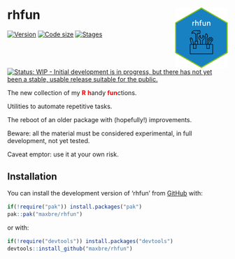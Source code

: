 
<!-- README.md is generated from README.Rmd. Please edit that file -->

# rhfun <img src="man/figures/logo.png" align="right" height="139" alt="" />

<!-- badges: start -->

[![Version](https://img.shields.io/badge/devel%20version-0.0.1-blue.svg)](https://github.com/maxbre/rhfun)
[![Code
size](https://img.shields.io/github/languages/code-size/maxbre/rhfun.svg)](https://github.com/maxbre/rhfun)
[![Stages](https://img.shields.io/badge/lifecycle-experimental-orange.svg)](https://lifecycle.r-lib.org/articles/stages.html#experimental)
[![Status: WIP - Initial development is in progress, but there has not
yet been a stable, usable release suitable for the
public.](https://www.repostatus.org/badges/latest/wip.svg)](https://www.repostatus.org/#wip)

<!-- badges: end -->

The new collection of my <span style="color: red;">**R**</span>
<span style="color: red;">**h**</span>andy
<span style="color: red;">**fun**</span>ctions.

Utilities to automate repetitive tasks.

The reboot of an older package with (hopefully!) improvements.

Beware: all the material must be considered experimental, in full
development, not yet tested.

Caveat emptor: use it at your own risk.

## Installation

You can install the development version of ‘rhfun’ from
[GitHub](https://github.com/) with:

``` r
if(!require("pak")) install.packages("pak")
pak::pak("maxbre/rhfun")
```

or with:

``` r
if(!require("devtools")) install.packages("devtools")
devtools::install_github("maxbre/rhfun")
```
